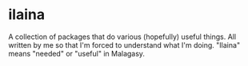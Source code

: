 # ilaina
A collection of packages that do various (hopefully) useful things. All written by me so that I'm forced to understand what I'm doing. "Ilaina" means "needed" or "useful" in Malagasy.

